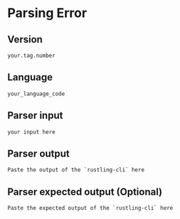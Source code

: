<!--- Parsing Error Template -->
# Parsing Error

## Version
<!--- Indicate the tag you are using -->

`your.tag.number`

## Language
<!--- Indicate the language -->
`your_language_code`

## Parser input
<!--- Indicate the full parser text input -->
`your input here`

## Parser output
<!--- Indicate the parser output -->
```
Paste the output of the `rustling-cli` here
```

## Parser expected output (Optional)
<!--- Indicate the parser expected output -->
```
Paste the expected output of the `rustling-cli` here
```